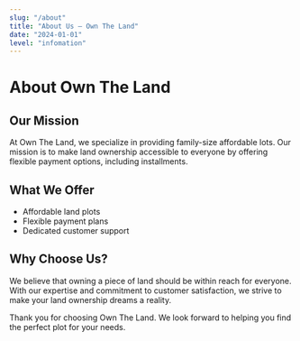 ```yaml
---
slug: "/about"
title: "About Us – Own The Land"
date: "2024-01-01"
level: "infomation"
---
```


# About Own The Land

## Our Mission

At Own The Land, we specialize in providing family-size affordable lots. Our mission is to make land ownership accessible to everyone by offering flexible payment options, including installments.

## What We Offer

- Affordable land plots
- Flexible payment plans
- Dedicated customer support

## Why Choose Us?

We believe that owning a piece of land should be within reach for everyone. With our expertise and commitment to customer satisfaction, we strive to make your land ownership dreams a reality.

Thank you for choosing Own The Land. We look forward to helping you find the perfect plot for your needs.